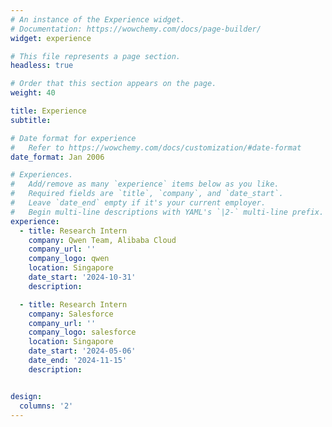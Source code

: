 ```yaml
---
# An instance of the Experience widget.
# Documentation: https://wowchemy.com/docs/page-builder/
widget: experience

# This file represents a page section.
headless: true

# Order that this section appears on the page.
weight: 40

title: Experience
subtitle:

# Date format for experience
#   Refer to https://wowchemy.com/docs/customization/#date-format
date_format: Jan 2006

# Experiences.
#   Add/remove as many `experience` items below as you like.
#   Required fields are `title`, `company`, and `date_start`.
#   Leave `date_end` empty if it's your current employer.
#   Begin multi-line descriptions with YAML's `|2-` multi-line prefix.
experience:
  - title: Research Intern
    company: Qwen Team, Alibaba Cloud
    company_url: ''
    company_logo: qwen
    location: Singapore
    date_start: '2024-10-31'
    description: 

  - title: Research Intern
    company: Salesforce
    company_url: ''
    company_logo: salesforce
    location: Singapore
    date_start: '2024-05-06'
    date_end: '2024-11-15'
    description: 


design:
  columns: '2'
---
```

